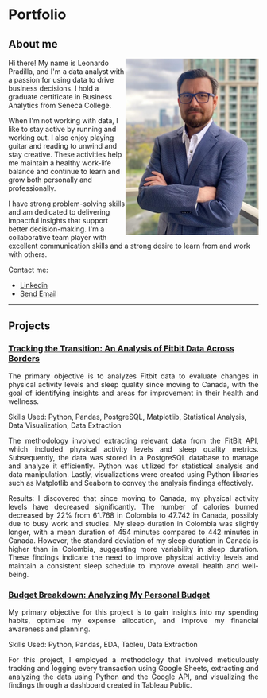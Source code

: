 # Portfolio


## About me

<img align="right" src="images/profile_pic.jpg" alt="Profile Picture" width="268" height="355">
Hi there! My name is Leonardo Pradilla, and I'm a data analyst with a passion for using data to drive business decisions. I hold a graduate certificate in Business Analytics from Seneca College.

When I'm not working with data, I like to stay active by running and working out. I also enjoy playing guitar and reading to unwind and stay creative. These activities help me maintain a healthy work-life balance and continue to learn and grow both personally and professionally. 

I have strong problem-solving skills and am dedicated to delivering impactful insights that support better decision-making. I'm a collaborative team player with excellent communication skills and a strong desire to learn from and work with others.

Contact me:
* [Linkedin](https://www.linkedin.com/in/leonardopradilla/)
* <a href = "mailto: lfpradilla@gmail.com" alt="lfpradilla@gmail.com">Send Email</a>

---

## Projects

### [Tracking the Transition: An Analysis of Fitbit Data Across Borders](https://leopradilla.github.io/FitSleep/)
<p align="justify">The primary objective is to analyzes Fitbit data to evaluate changes in physical activity levels and sleep quality since moving to Canada, with the goal of identifying insights and areas for improvement in their health and wellness.</p>

Skills Used: Python, Pandas, PostgreSQL, Matplotlib, Statistical Analysis, Data Visualization, Data Extraction

<p align="justify">The methodology involved extracting relevant data from the FitBit API, which included physical activity levels and sleep quality metrics. Subsequently, the data was stored in a PostgreSQL database to manage and analyze it efficiently. Python was utilized for statistical analysis and data manipulation. Lastly, visualizations were created using Python libraries such as Matplotlib and Seaborn to convey the analysis findings effectively.</p>

<p align="justify">Results: I discovered that since moving to Canada, my physical activity levels have decreased significantly. The number of calories burned decreased by 22% from 61.768 in Colombia to 47.742 in Canada, possibly due to busy work and studies. My sleep duration in Colombia was slightly longer, with a mean duration of 454 minutes compared to 442 minutes in Canada. However, the standard deviation of my sleep duration in Canada is higher than in Colombia, suggesting more variability in sleep duration. These findings indicate the need to improve physical activity levels and maintain a consistent sleep schedule to improve overall health and well-being.</p>

### [Budget Breakdown: Analyzing My Personal Budget](https://leopradilla.github.io/PersonalBudget/)
<p align="justify">My primary objective for this project is to gain insights into my spending habits, optimize my expense allocation, and improve my financial awareness and planning.</p>

Skills Used: Python, Pandas, EDA, Tableu, Data Extraction

<p align="justify">For this project, I employed a methodology that involved meticulously tracking and logging every transaction using Google Sheets, extracting and analyzing the data using Python and the Google API, and visualizing the findings through a dashboard created in Tableau Public.</p>
<p align="justify"></p>
